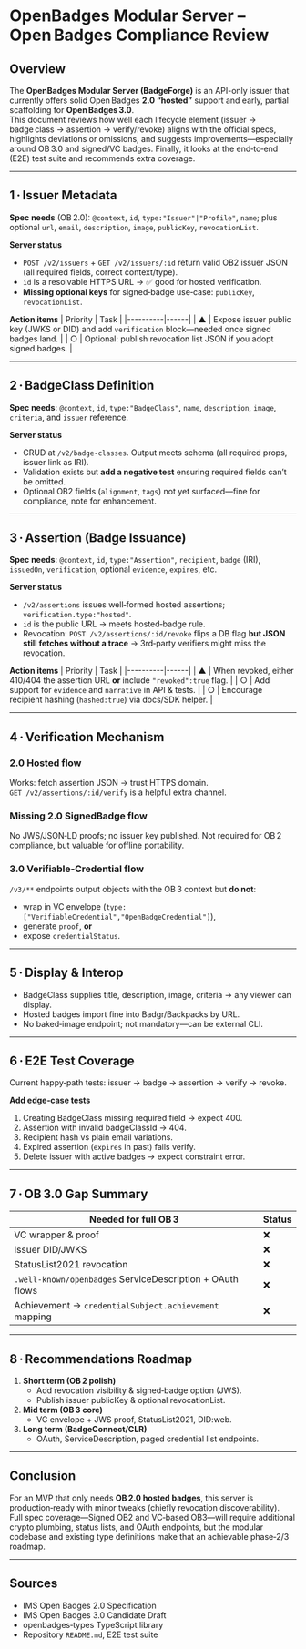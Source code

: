 # OpenBadges Modular Server – Open Badges Compliance Review

## Overview
The **OpenBadges Modular Server (BadgeForge)** is an API-only issuer that currently offers solid Open Badges **2.0 “hosted”** support and early, partial scaffolding for **Open Badges 3.0**.  
This document reviews how well each lifecycle element (issuer → badge class → assertion → verify/revoke) aligns with the official specs, highlights deviations or omissions, and suggests improvements—especially around OB 3.0 and signed/VC badges. Finally, it looks at the end‑to‑end (E2E) test suite and recommends extra coverage.

---

## 1 · Issuer Metadata  
**Spec needs** (OB 2.0): `@context`, `id`, `type:"Issuer"|"Profile"`, `name`; plus optional `url`, `email`, `description`, `image`, `publicKey`, `revocationList`.  

**Server status**
- `POST /v2/issuers` + `GET /v2/issuers/:id` return valid OB2 issuer JSON (all required fields, correct context/type).  
- `id` is a resolvable HTTPS URL → ✅ good for hosted verification.  
- **Missing optional keys** for signed‑badge use‑case: `publicKey`, `revocationList`.  

**Action items**
| Priority | Task |
|----------|------|
| ▲ | Expose issuer public key (JWKS or DID) and add `verification` block—needed once signed badges land. |
| ○ | Optional: publish revocation list JSON if you adopt signed badges. |

---

## 2 · BadgeClass Definition  
**Spec needs**: `@context`, `id`, `type:"BadgeClass"`, `name`, `description`, `image`, `criteria`, and `issuer` reference.  

**Server status**
- CRUD at `/v2/badge-classes`. Output meets schema (all required props, issuer link as IRI).  
- Validation exists but **add a negative test** ensuring required fields can’t be omitted.  
- Optional OB2 fields (`alignment`, `tags`) not yet surfaced—fine for compliance, note for enhancement.

---

## 3 · Assertion (Badge Issuance)  
**Spec needs**: `@context`, `id`, `type:"Assertion"`, `recipient`, `badge` (IRI), `issuedOn`, `verification`, optional `evidence`, `expires`, etc.  

**Server status**
- `/v2/assertions` issues well‑formed hosted assertions; `verification.type:"hosted"`.  
- `id` is the public URL → meets hosted‑badge rule.  
- Revocation: `POST /v2/assertions/:id/revoke` flips a DB flag **but JSON still fetches without a trace** → 3rd‑party verifiers might miss the revocation.  

**Action items**
| Priority | Task |
|----------|------|
| ▲ | When revoked, either 410/404 the assertion URL **or** include `"revoked":true` flag. |
| ○ | Add support for `evidence` and `narrative` in API & tests. |
| ○ | Encourage recipient hashing (`hashed:true`) via docs/SDK helper. |

---

## 4 · Verification Mechanism  
### 2.0 Hosted flow  
Works: fetch assertion JSON → trust HTTPS domain. `GET /v2/assertions/:id/verify` is a helpful extra channel.

### Missing 2.0 **SignedBadge** flow  
No JWS/JSON‑LD proofs; no issuer key published. Not required for OB 2 compliance, but valuable for offline portability.

### 3.0 Verifiable‑Credential flow  
`/v3/**` endpoints output objects with the OB 3 context but **do not**:  
* wrap in VC envelope (`type:["VerifiableCredential","OpenBadgeCredential"]`),  
* generate `proof`, **or**  
* expose `credentialStatus`.  

---

## 5 · Display & Interop  
- BadgeClass supplies title, description, image, criteria → any viewer can display.  
- Hosted badges import fine into Badgr/Backpacks by URL.  
- No baked‑image endpoint; not mandatory—can be external CLI.

---

## 6 · E2E Test Coverage  
Current happy‑path tests: issuer → badge → assertion → verify → revoke.  

**Add edge‑case tests**  
1. Creating BadgeClass missing required field → expect 400.  
2. Assertion with invalid badgeClassId → 404.  
3. Recipient hash vs plain email variations.  
4. Expired assertion (`expires` in past) fails verify.  
5. Delete issuer with active badges → expect constraint error.

---

## 7 · OB 3.0 Gap Summary  
| Needed for full OB 3 | Status |
|----------------------|--------|
| VC wrapper & proof | ❌ |
| Issuer DID/JWKS | ❌ |
| StatusList2021 revocation | ❌ |
| `.well-known/openbadges` ServiceDescription + OAuth flows | ❌ |
| Achievement → `credentialSubject.achievement` mapping | ❌ |

---

## 8 · Recommendations Roadmap
1. **Short term (OB 2 polish)**  
   * Add revocation visibility & signed‑badge option (JWS).  
   * Publish issuer publicKey & optional revocationList.  
2. **Mid term (OB 3 core)**  
   * VC envelope + JWS proof, StatusList2021, DID:web.  
3. **Long term (BadgeConnect/CLR)**  
   * OAuth, ServiceDescription, paged credential list endpoints.

---

## Conclusion  
For an MVP that only needs **OB 2.0 hosted badges**, this server is production‑ready with minor tweaks (chiefly revocation discoverability).  
Full spec coverage—Signed OB2 and VC‑based OB3—will require additional crypto plumbing, status lists, and OAuth endpoints, but the modular codebase and existing type definitions make that an achievable phase‑2/3 roadmap.

---

## Sources  
* IMS Open Badges 2.0 Specification  
* IMS Open Badges 3.0 Candidate Draft  
* openbadges‑types TypeScript library  
* Repository `README.md`, E2E test suite
